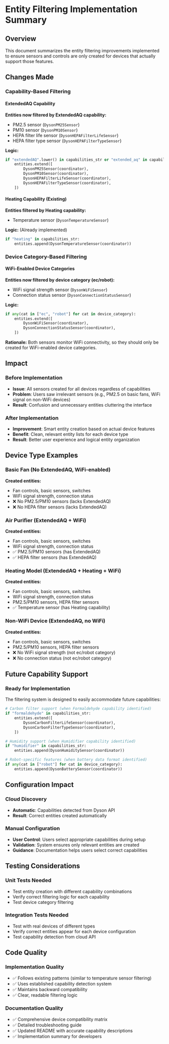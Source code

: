 # Entity Filtering Implementation Summary

## Overview
This document summarizes the entity filtering improvements implemented to ensure sensors and controls are only created for devices that actually support those features.

## Changes Made

### Capability-Based Filtering

#### ExtendedAQ Capability
**Entities now filtered by ExtendedAQ capability:**
- PM2.5 sensor (`DysonPM25Sensor`)
- PM10 sensor (`DysonPM10Sensor`) 
- HEPA filter life sensor (`DysonHEPAFilterLifeSensor`)
- HEPA filter type sensor (`DysonHEPAFilterTypeSensor`)

**Logic:**
```python
if "extendedAQ".lower() in capabilities_str or "extended_aq" in capabilities_str:
    entities.extend([
        DysonPM25Sensor(coordinator),
        DysonPM10Sensor(coordinator),
        DysonHEPAFilterLifeSensor(coordinator),
        DysonHEPAFilterTypeSensor(coordinator),
    ])
```

#### Heating Capability (Existing)
**Entities filtered by Heating capability:**
- Temperature sensor (`DysonTemperatureSensor`)

**Logic:** (Already implemented)
```python
if "heating" in capabilities_str:
    entities.append(DysonTemperatureSensor(coordinator))
```

### Device Category-Based Filtering

#### WiFi-Enabled Device Categories
**Entities now filtered by device category (ec/robot):**
- WiFi signal strength sensor (`DysonWiFiSensor`)
- Connection status sensor (`DysonConnectionStatusSensor`)

**Logic:**
```python
if any(cat in ["ec", "robot"] for cat in device_category):
    entities.extend([
        DysonWiFiSensor(coordinator),
        DysonConnectionStatusSensor(coordinator),
    ])
```

**Rationale:** Both sensors monitor WiFi connectivity, so they should only be created for WiFi-enabled device categories.

## Impact

### Before Implementation
- **Issue**: All sensors created for all devices regardless of capabilities
- **Problem**: Users saw irrelevant sensors (e.g., PM2.5 on basic fans, WiFi signal on non-WiFi devices)
- **Result**: Confusion and unnecessary entities cluttering the interface

### After Implementation
- **Improvement**: Smart entity creation based on actual device features
- **Benefit**: Clean, relevant entity lists for each device type
- **Result**: Better user experience and logical entity organization

## Device Type Examples

### Basic Fan (No ExtendedAQ, WiFi-enabled)
**Created entities:**
- Fan controls, basic sensors, switches
- WiFi signal strength, connection status
- ❌ No PM2.5/PM10 sensors (lacks ExtendedAQ)
- ❌ No HEPA filter sensors (lacks ExtendedAQ)

### Air Purifier (ExtendedAQ + WiFi)
**Created entities:**
- Fan controls, basic sensors, switches
- WiFi signal strength, connection status
- ✅ PM2.5/PM10 sensors (has ExtendedAQ)
- ✅ HEPA filter sensors (has ExtendedAQ)

### Heating Model (ExtendedAQ + Heating + WiFi)
**Created entities:**
- Fan controls, basic sensors, switches
- WiFi signal strength, connection status
- PM2.5/PM10 sensors, HEPA filter sensors
- ✅ Temperature sensor (has Heating capability)

### Non-WiFi Device (ExtendedAQ, no WiFi)
**Created entities:**
- Fan controls, basic sensors, switches
- PM2.5/PM10 sensors, HEPA filter sensors
- ❌ No WiFi signal strength (not ec/robot category)
- ❌ No connection status (not ec/robot category)

## Future Capability Support

### Ready for Implementation
The filtering system is designed to easily accommodate future capabilities:

```python
# Carbon filter support (when Formaldehyde capability identified)
if "formaldehyde" in capabilities_str:
    entities.extend([
        DysonCarbonFilterLifeSensor(coordinator),
        DysonCarbonFilterTypeSensor(coordinator),
    ])

# Humidity support (when Humidifier capability identified)  
if "humidifier" in capabilities_str:
    entities.append(DysonHumiditySensor(coordinator))

# Robot-specific features (when battery data format identified)
if any(cat in ["robot"] for cat in device_category):
    entities.append(DysonBatterySensor(coordinator))
```

## Configuration Impact

### Cloud Discovery
- **Automatic**: Capabilities detected from Dyson API
- **Result**: Correct entities created automatically

### Manual Configuration
- **User Control**: Users select appropriate capabilities during setup
- **Validation**: System ensures only relevant entities are created
- **Guidance**: Documentation helps users select correct capabilities

## Testing Considerations

### Unit Tests Needed
- Test entity creation with different capability combinations
- Verify correct filtering logic for each capability
- Test device category filtering

### Integration Tests Needed  
- Test with real devices of different types
- Verify correct entities appear for each device configuration
- Test capability detection from cloud API

## Code Quality

### Implementation Quality
- ✅ Follows existing patterns (similar to temperature sensor filtering)
- ✅ Uses established capability detection system
- ✅ Maintains backward compatibility
- ✅ Clear, readable filtering logic

### Documentation Quality
- ✅ Comprehensive device compatibility matrix
- ✅ Detailed troubleshooting guide
- ✅ Updated README with accurate capability descriptions
- ✅ Implementation summary for developers
